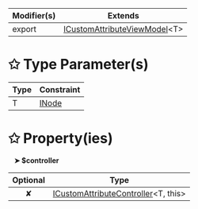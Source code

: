 | Modifier(s)                            | Extends                                    |
|----------------------------------------|--------------------------------------------|
| export | [ICustomAttributeViewModel](/runtime/interface/lifecycle/icustomattributeviewmodel.md)&lt;T&gt; |

# &#10025; Type Parameter(s)

| Type | Constraint                               |
| ---- | ---------------------------------------- |
| T    | [INode](/runtime/interface/dom/inode.md) |

# &#10025; Property(ies)

&nbsp;&nbsp; **&#10148; $controller**

| Optional                           | Type                         |
|:----------------------------------:|------------------------------|
| ✘ | [ICustomAttributeController](/runtime/interface/lifecycle/icustomattributecontroller.md)&lt;T, this&gt; |